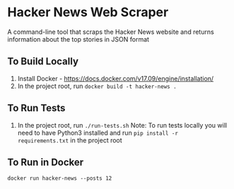 # Hacker News Web Scraper
A command-line tool that scraps the Hacker News website and returns information about the top stories in JSON format

## To Build Locally

1. Install Docker - https://docs.docker.com/v17.09/engine/installation/
2. In the project root, run `docker build -t hacker-news .`

## To Run Tests

1. In the project root, run `./run-tests.sh`
Note: To run tests locally you will need to have Python3 installed and run `pip install -r requirements.txt` in the project root

## To Run in Docker
`docker run hacker-news --posts 12`